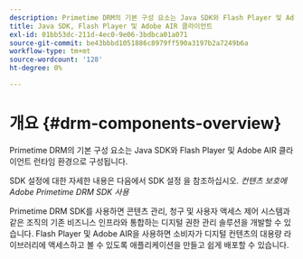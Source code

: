 ```yaml
---
description: Primetime DRM의 기본 구성 요소는 Java SDK와 Flash Player 및 Adobe AIR 클라이언트 런타임 환경으로 구성됩니다.
title: Java SDK, Flash Player 및 Adobe AIR 클라이언트
exl-id: 01bb53dc-211d-4ec0-9e06-3bdbca01a071
source-git-commit: be43bbbd1051886c8979ff590a3197b2a7249b6a
workflow-type: tm+mt
source-wordcount: '128'
ht-degree: 0%

---
```


# 개요 {#drm-components-overview}

Primetime DRM의 기본 구성 요소는 Java SDK와 Flash Player 및 Adobe AIR 클라이언트 런타임 환경으로 구성됩니다.

SDK 설정에 대한 자세한 내용은 다음에서 SDK 설정 을 참조하십시오. *컨텐츠 보호에 Adobe Primetime DRM SDK 사용*

Primetime DRM SDK를 사용하면 콘텐츠 관리, 청구 및 사용자 액세스 제어 시스템과 같은 조직의 기존 비즈니스 인프라와 통합하는 디지털 권한 관리 솔루션을 개발할 수 있습니다. Flash Player 및 Adobe AIR을 사용하면 소비자가 디지털 컨텐츠의 대용량 라이브러리에 액세스하고 볼 수 있도록 애플리케이션을 만들고 쉽게 배포할 수 있습니다.
